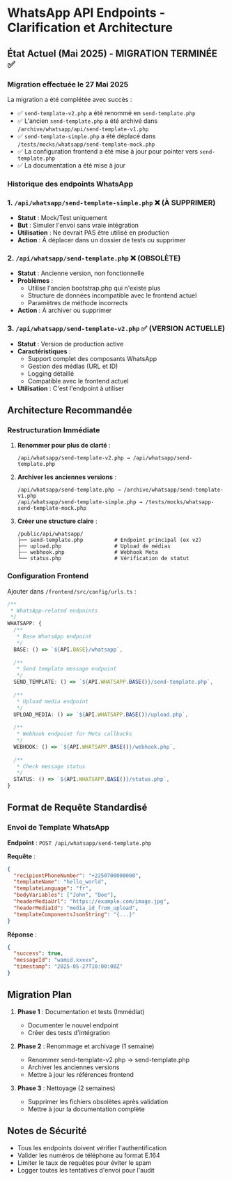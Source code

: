 # WhatsApp API Endpoints - Clarification et Architecture

## État Actuel (Mai 2025) - MIGRATION TERMINÉE ✅

### Migration effectuée le 27 Mai 2025

La migration a été complétée avec succès :
- ✅ `send-template-v2.php` a été renommé en `send-template.php`
- ✅ L'ancien `send-template.php` a été archivé dans `/archive/whatsapp/api/send-template-v1.php`
- ✅ `send-template-simple.php` a été déplacé dans `/tests/mocks/whatsapp/send-template-mock.php`
- ✅ La configuration frontend a été mise à jour pour pointer vers `send-template.php`
- ✅ La documentation a été mise à jour

### Historique des endpoints WhatsApp

### 1. `/api/whatsapp/send-template-simple.php` ❌ (À SUPPRIMER)
- **Statut** : Mock/Test uniquement
- **But** : Simuler l'envoi sans vraie intégration
- **Utilisation** : Ne devrait PAS être utilisé en production
- **Action** : À déplacer dans un dossier de tests ou supprimer

### 2. `/api/whatsapp/send-template.php` ❌ (OBSOLÈTE)
- **Statut** : Ancienne version, non fonctionnelle
- **Problèmes** :
  - Utilise l'ancien bootstrap.php qui n'existe plus
  - Structure de données incompatible avec le frontend actuel
  - Paramètres de méthode incorrects
- **Action** : À archiver ou supprimer

### 3. `/api/whatsapp/send-template-v2.php` ✅ (VERSION ACTUELLE)
- **Statut** : Version de production active
- **Caractéristiques** :
  - Support complet des composants WhatsApp
  - Gestion des médias (URL et ID)
  - Logging détaillé
  - Compatible avec le frontend actuel
- **Utilisation** : C'est l'endpoint à utiliser

## Architecture Recommandée

### Restructuration Immédiate

1. **Renommer pour plus de clarté** :
   ```
   /api/whatsapp/send-template-v2.php → /api/whatsapp/send-template.php
   ```

2. **Archiver les anciennes versions** :
   ```
   /api/whatsapp/send-template.php → /archive/whatsapp/send-template-v1.php
   /api/whatsapp/send-template-simple.php → /tests/mocks/whatsapp-send-template-mock.php
   ```

3. **Créer une structure claire** :
   ```
   /public/api/whatsapp/
   ├── send-template.php          # Endpoint principal (ex v2)
   ├── upload.php                 # Upload de médias
   ├── webhook.php                # Webhook Meta
   └── status.php                 # Vérification de statut
   ```

### Configuration Frontend

Ajouter dans `/frontend/src/config/urls.ts` :

```typescript
/**
 * WhatsApp-related endpoints
 */
WHATSAPP: {
  /**
   * Base WhatsApp endpoint
   */
  BASE: () => `${API.BASE}/whatsapp`,
  
  /**
   * Send template message endpoint
   */
  SEND_TEMPLATE: () => `${API.WHATSAPP.BASE()}/send-template.php`,
  
  /**
   * Upload media endpoint
   */
  UPLOAD_MEDIA: () => `${API.WHATSAPP.BASE()}/upload.php`,
  
  /**
   * Webhook endpoint for Meta callbacks
   */
  WEBHOOK: () => `${API.WHATSAPP.BASE()}/webhook.php`,
  
  /**
   * Check message status
   */
  STATUS: () => `${API.WHATSAPP.BASE()}/status.php`,
}
```

## Format de Requête Standardisé

### Envoi de Template WhatsApp

**Endpoint** : `POST /api/whatsapp/send-template.php`

**Requête** :
```json
{
  "recipientPhoneNumber": "+2250700000000",
  "templateName": "hello_world",
  "templateLanguage": "fr",
  "bodyVariables": ["John", "Doe"],
  "headerMediaUrl": "https://example.com/image.jpg",
  "headerMediaId": "media_id_from_upload",
  "templateComponentsJsonString": "{...}" 
}
```

**Réponse** :
```json
{
  "success": true,
  "messageId": "wamid.xxxxx",
  "timestamp": "2025-05-27T10:00:00Z"
}
```

## Migration Plan

1. **Phase 1** : Documentation et tests (Immédiat)
   - Documenter le nouvel endpoint
   - Créer des tests d'intégration

2. **Phase 2** : Renommage et archivage (1 semaine)
   - Renommer send-template-v2.php → send-template.php
   - Archiver les anciennes versions
   - Mettre à jour les références frontend

3. **Phase 3** : Nettoyage (2 semaines)
   - Supprimer les fichiers obsolètes après validation
   - Mettre à jour la documentation complète

## Notes de Sécurité

- Tous les endpoints doivent vérifier l'authentification
- Valider les numéros de téléphone au format E.164
- Limiter le taux de requêtes pour éviter le spam
- Logger toutes les tentatives d'envoi pour l'audit